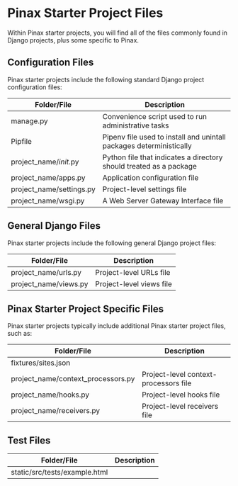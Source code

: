 # Pinax Starter Project Files

Within Pinax starter projects, you will find all of the files commonly found in Django projects, plus some specific to Pinax.

## Configuration Files

Pinax starter projects include the following standard Django project configuration files:

| Folder/File                | Description                                                           |
| -------------------------- | --------------------------------------------------------------------- |
| manage.py                  | Convenience script used to run administrative tasks                   |
| Pipfile                    | Pipenv file used to install and unintall packages deterministically   |
| project_name/_init_.py     | Python file that indicates a directory should treated as a package    |
| project_name/apps.py       | Application configuration file                                        |
| project_name/settings.py   | Project-level settings file                                           |
| project_name/wsgi.py       | A Web Server Gateway Interface file                                   |

## General Django Files

Pinax starter projects include the following general Django project files:

| Folder/File                | Description                                                           |
| -------------------------- | --------------------------------------------------------------------- |
| project_name/urls.py       | Project-level URLs file                                               |
| project_name/views.py      | Project-level views file                                              |

## Pinax Starter Project Specific Files

Pinax starter projects typically include additional Pinax starter project files, such as:

| Folder/File                        | Description                                                           |
| ---------------------------------  | --------------------------------------------------------------------- |
| fixtures/sites.json                |                                                                       |
| project_name/context_processors.py | Project-level context-processors file                                 |
| project_name/hooks.py              | Project-level hooks file                                              |
| project_name/receivers.py          | Project-level receivers file                                          |

## Test Files

| Folder/File                         | Description                                                      |
| ----------------------------------- | ---------------------------------------------------------------- |
| static/src/tests/example.html       |                                                                  |

